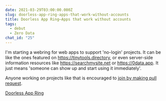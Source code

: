 ```yaml
---
date: 2021-03-29T03:00:00.000Z
slug: doorless-app-ring-apps-that-work-without-accounts
title: Doorless App Ring—Apps that work without accounts
tags:
  - debut
  - Zero Data
chat_id: "25"
---
```

I'm starting a webring for web apps to support 'no-login' projects. It can be like the ones featured on <https://tinytools.directory>, or even server-side information resources like <https://searchmysite.net> or <https://0data.app>. It just means 'someone can show up and start using it immediately'.

Anyone working on projects like that is encouraged to [join by making pull request](https://github.com/0dataapp/small-web-app-ring#add-your-projects-to-the-ring).

[Doorless App Ring](https://ring.0data.app)
